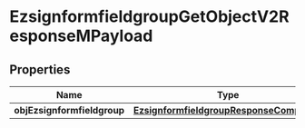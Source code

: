 

# EzsignformfieldgroupGetObjectV2ResponseMPayload

## Properties

Name | Type | Description | Notes
------------ | ------------- | ------------- | -------------
**objEzsignformfieldgroup** | [**EzsignformfieldgroupResponseCompound**](EzsignformfieldgroupResponseCompound.md) |  | 





